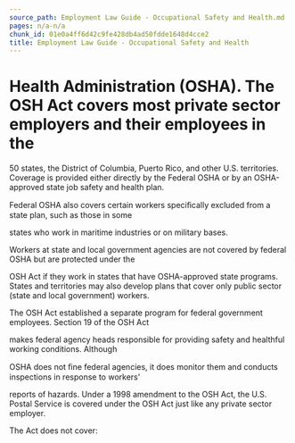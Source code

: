 ```yaml
---
source_path: Employment Law Guide - Occupational Safety and Health.md
pages: n/a-n/a
chunk_id: 01e0a4ff6d42c9fe428db4ad50fdde1648d4cce2
title: Employment Law Guide - Occupational Safety and Health
---
```

# Health Administration (OSHA). The OSH Act covers most private sector employers and their employees in the

50 states, the District of Columbia, Puerto Rico, and other U.S. territories. Coverage is provided either directly by the Federal OSHA or by an OSHA-approved state job safety and health plan.

Federal OSHA also covers certain workers speciﬁcally excluded from a state plan, such as those in some

states who work in maritime industries or on military bases.

Workers at state and local government agencies are not covered by federal OSHA but are protected under the

OSH Act if they work in states that have OSHA-approved state programs. States and territories may also develop plans that cover only public sector (state and local government) workers.

The OSH Act established a separate program for federal government employees. Section 19 of the OSH Act

makes federal agency heads responsible for providing safety and healthful working conditions. Although

OSHA does not ﬁne federal agencies, it does monitor them and conducts inspections in response to workers'

reports of hazards. Under a 1998 amendment to the OSH Act, the U.S. Postal Service is covered under the OSH Act just like any private sector employer.

The Act does not cover:
